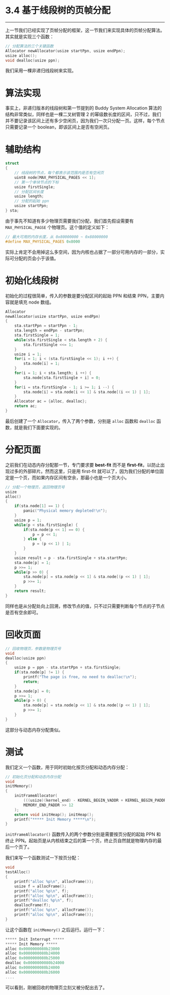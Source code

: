 # 3.4 基于线段树的页帧分配

----

上一节我们已经实现了页帧分配的框架，这一节我们来实现具体的页帧分配算法。其实就是实现三个函数：

```c
// 分配算法的三个关键函数
Allocator newAllocator(usize startPpn, usize endPpn);
usize alloc();
void dealloc(usize ppn);
```

我们采用一棵非递归线段树来实现。

# 算法实现

事实上，非递归版本的线段树和第一节提到的 Buddy System Allocation 算法的结构非常类似，同样也是一棵二叉树管理 2 的幂级数长度的区间，只不过，我们并不要记录该区间上还有多少空闲页，因为我们一次只分配一页。这样，每个节点只需要记录一个 boolean，即该区间上是否有空闲页。

# 辅助结构

```c
struct
{
    // 线段树的节点，每个都表示该范围内是否有空闲页
    uint8 node[MAX_PHYSICAL_PAGES << 1];
    // 第一个单块节点的下标
    usize firstSingle;
    // 分配区间长度
    usize length;
    // 分配的起始 ppn
    usize startPpn;
} sta;
```

由于事先不知道有多少物理页需要我们分配，我们首先假设需要有 `MAX_PHYSICAL_PAGSE` 个物理页。这个值的定义如下：

```c
// 最大可用的内存长度，从 0x80000000 ~ 0x88000000
#define MAX_PHYSICAL_PAGES 0x8000
```

实际上肯定不会用掉这么多空间，因为内核也占据了一部分可用内存的一部分，实际可分配的页会小于该值。

# 初始化线段树

初始化的过程很简单，传入的参数是要分配区间的起始 PPN 和结束 PPN，主要内容就是填充 node 数组。

```c
Allocator
newAllocator(usize startPpn, usize endPpn)
{
    sta.startPpn = startPpn - 1;
    sta.length = endPpn - startPpn;
    sta.firstSingle = 1;
    while(sta.firstSingle < sta.length + 2) {
        sta.firstSingle <<= 1;
    }
    usize i = 1;
    for(i = 1; i < (sta.firstSingle << 1); i ++) {
        sta.node[i] = 1;
    }
    for(i = 1; i < sta.length; i ++) {
        sta.node[sta.firstSingle + i] = 0;
    }
    for(i = sta.firstSingle - 1; i >= 1; i --) {
        sta.node[i] = sta.node[i << 1] & sta.node[(i << 1) | 1];
    }
    Allocator ac = {alloc, dealloc};
    return ac;
}
```

最后创建了一个 `Allocator`，传入了两个参数，分别是 `alloc` 函数和 `dealloc` 函数，就是我们下面要实现的。

# 分配页面

之前我们在动态内存分配那一节，专门要求要 **best-fit** 而不是 **first-fit**，以防止出现过多的外部碎片。然而这里，只是用 first-fit 就可以了，因为我们分配的单位固定是一个页，而如果内存区间有空余，那最小也是一个页大小。

```c
// 分配一个物理页，返回物理页号
usize
alloc()
{
    if(sta.node[1] == 1) {
        panic("Physical memory depleted!\n");
    }
    usize p = 1;
    while(p < sta.firstSingle) {
        if(sta.node[p << 1] == 0) {
            p = p << 1;
        } else {
            p = (p << 1) | 1;
        }
    }
    usize result = p - sta.firstSingle + sta.startPpn;
    sta.node[p] = 1;
    p >>= 1;
    while(p >> 0) {
        sta.node[p] = sta.node[p << 1] & sta.node[(p << 1) | 1];
        p >>= 1;
    }
    return result;
}
```

同样也是从分配处向上回溯，修改节点的值，只不过只需要判断每个节点的子节点是否有空余即可。

# 回收页面

```c
// 回收物理页，参数是物理页号
void
dealloc(usize ppn)
{
    usize p = ppn - sta.startPpn + sta.firstSingle;
    if(sta.node[p] != 1) {
        printf("The page is free, no need to dealloc!\n");
        return;
    }
    sta.node[p] = 0;
    p >>= 1;
    while(p > 0) {
        sta.node[p] = sta.node[p << 1] & sta.node[(p << 1) | 1];
        p >>= 1;
    }
}
```

这部分与动态内存分配类似。

# 测试

我们定义一个函数，用于同时初始化按页分配和动态内存分配：

```c
// 初始化页分配和动态内存分配
void
initMemory()
{
    initFrameAllocator(
        (((usize)(kernel_end) - KERNEL_BEGIN_VADDR + KERNEL_BEGIN_PADDR) >> 12) + 1,
        MEMORY_END_PADDR >> 12
    );
    extern void initHeap(); initHeap();
    printf("***** Init Memory *****\n");
}
```

`initFrameAllocator()` 函数传入的两个参数分别是需要按页分配的起始 PPN 和终止 PPN。起始页是从内核结束之后的第一个页，终止页自然就是物理内存的最后一个页了。

我们来写一个函数测试一下按页分配：

```c
void
testAlloc()
{
    printf("alloc %p\n", allocFrame());
    usize f = allocFrame();
    printf("alloc %p\n", f);
    printf("alloc %p\n", allocFrame());
    printf("dealloc %p\n", f);
    deallocFrame(f);
    printf("alloc %p\n", allocFrame());
    printf("alloc %p\n", allocFrame());
}
```

让这个函数在 `initMemory()` 之后运行。运行一下：

```c
***** Init Interrupt *****
***** Init Memory *****
alloc 0x0000000080b23000
alloc 0x0000000080b24000
alloc 0x0000000080b25000
dealloc 0x0000000080b24000
alloc 0x0000000080b24000
alloc 0x0000000080b26000
....
```

可以看到，刚被回收的物理页立刻又被分配出去了。
